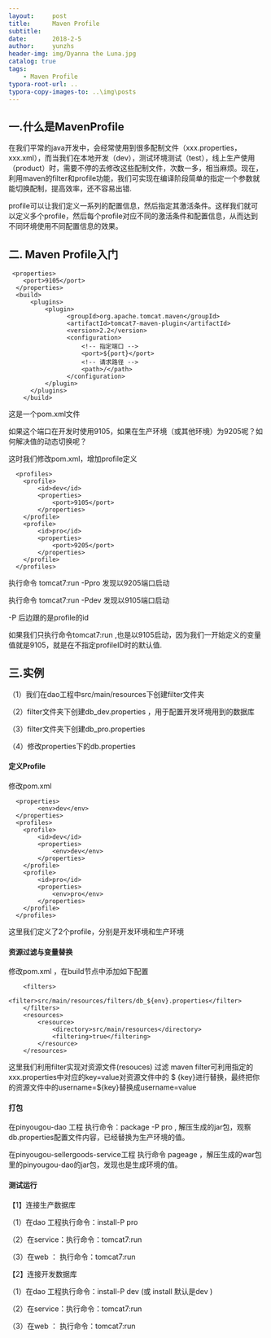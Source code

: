 ```yaml
---
layout:     post
title:      Maven Profile
subtitle:   
date:       2018-2-5
author:     yunzhs
header-img: img/Dyanna the Luna.jpg
catalog: true
tags:
    - Maven Profile
typora-root-url: ..
typora-copy-images-to: ..\img\posts
---
```


## 一.什么是MavenProfile

​	在我们平常的java开发中，会经常使用到很多配制文件（xxx.properties，xxx.xml），而当我们在本地开发（dev），测试环境测试（test），线上生产使用（product）时，需要不停的去修改这些配制文件，次数一多，相当麻烦。现在，利用maven的filter和profile功能，我们可实现在编译阶段简单的指定一个参数就能切换配制，提高效率，还不容易出错.

​	profile可以让我们定义一系列的配置信息，然后指定其激活条件。这样我们就可以定义多个profile，然后每个profile对应不同的激活条件和配置信息，从而达到不同环境使用不同配置信息的效果。



## 二. Maven Profile入门

```
 <properties>
  	<port>9105</port>
  </properties>
  <build>  
	  <plugins>	     
	      <plugin>
				<groupId>org.apache.tomcat.maven</groupId>
				<artifactId>tomcat7-maven-plugin</artifactId>
				<version>2.2</version>
				<configuration>
					<!-- 指定端口 -->
					<port>${port}</port>
					<!-- 请求路径 -->
					<path>/</path>
				</configuration>
	  	  </plugin>
	  </plugins>  
    </build>

```

这是一个pom.xml文件

如果这个端口在开发时使用9105，如果在生产环境（或其他环境）为9205呢？如何解决值的动态切换呢？

这时我们修改pom.xml，增加profile定义

```
  <profiles>
  	<profile>
  		<id>dev</id>
  		<properties>
  			<port>9105</port>
  		</properties>
  	</profile>
  	<profile>
  		<id>pro</id>
  		<properties>
  			<port>9205</port>
  		</properties>
  	</profile>  
  </profiles>

```

执行命令 tomcat7:run -Ppro  发现以9205端口启动

执行命令 tomcat7:run -Pdev  发现以9105端口启动

-P 后边跟的是profile的id

如果我们只执行命令tomcat7:run ,也是以9105启动，因为我们一开始定义的变量值就是9105，就是在不指定profileID时的默认值.

## 三.实例

（1）我们在dao工程中src/main/resources下创建filter文件夹

（2）filter文件夹下创建db_dev.properties ，用于配置开发环境用到的数据库

（3）filter文件夹下创建db_pro.properties  

（4）修改properties下的db.properties

#### 定义Profile

修改pom.xml 

```
  <properties>
  		<env>dev</env>
  </properties>
  <profiles>
  	<profile>
  		<id>dev</id>
  		<properties>
  			<env>dev</env>
  		</properties>
  	</profile>    
  	<profile>
  		<id>pro</id>
  		<properties>
  			<env>pro</env>
  		</properties>
  	</profile>
  </profiles>

```



这里我们定义了2个profile，分别是开发环境和生产环境

#### 资源过滤与变量替换

修改pom.xml ，在build节点中添加如下配置

```
  	<filters>
  		<filter>src/main/resources/filters/db_${env}.properties</filter>
  	</filters>
  	<resources>
  		<resource>
  			<directory>src/main/resources</directory>
  			<filtering>true</filtering>
  		</resource>  		
  	</resources>

```

这里我们利用filter实现对资源文件(resouces) 过滤 
maven filter可利用指定的xxx.properties中对应的key=value对资源文件中的 \$ {key}进行替换，最终把你的资源文件中的username=${key}替换成username=value 

#### 打包

在pinyougou-dao 工程 执行命令：package -P pro ,  解压生成的jar包，观察db.properties配置文件内容，已经替换为生产环境的值。

在pinyougou-sellergoods-service工程 执行命令 pageage  ，解压生成的war包里的pinyougou-dao的jar包，发现也是生成环境的值。

#### 测试运行

【1】连接生产数据库

（1）在dao 工程执行命令：install-P pro

（2）在service：执行命令：tomcat7:run 

（3）在web ：  执行命令：tomcat7:run

【2】连接开发数据库

（1）在dao 工程执行命令：install-P dev  (或 install 默认是dev  )

（2）在service：执行命令：tomcat7:run 

（3）在web ：  执行命令：tomcat7:run